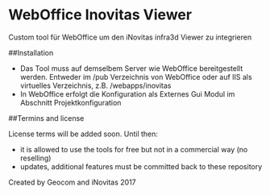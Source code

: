 # WebOffice Inovitas Viewer
Custom tool für WebOffice um den iNovitas infra3d Viewer zu integrieren

##Installation
* Das Tool muss auf demselbem Server wie WebOffice bereitgestellt werden. Entweder im /pub Verzeichnis von WebOffice oder auf IIS als virtuelles Verzeichnis, z.B. /webapps/inovitas
* In WebOffice erfolgt die Konfiguration als Externes Gui Modul im Abschnitt Projektkonfiguration


##Termins and license

License terms will be added soon. 
Until then:
- it is allowed to use the tools for free but not in a commercial way (no reselling)
- updates, additional features must be committed back to these repository

Created by Geocom and iNovitas 2017
